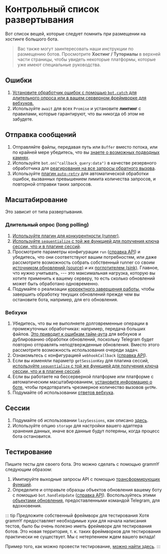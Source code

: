 # Контрольный список развертывания

Вот список вещей, которые следует помнить при размещении на хостинге большого бота.

> Вас также могут заинтересовать наши инструкции по размещению ботов.
> Просмотрите **Хостинг / Туториалы** в верхней части страницы, чтобы увидеть некоторые платформы, которые уже имеют специальные руководства.

## Ошибки

1. [Установите обработчик ошибок с помощью `bot.catch` для длительного опроса или в вашем серверном фреймворке для вебхуков.](../guide/errors)
2. Используйте `await` для всех `Promise` и установите **линтинг** с правилами, которые гарантируют, что вы никогда об этом не забудете.

## Отправка сообщений

1. Отправляйте файлы, передавая путь или `Buffer` вместо потока, или по крайней мере убедитесь, что вы [знаете о возможных подводных камнях](./transformers#случаи-использования-трансформирующих-функций).
2. Используйте `bot.on("callback_query:data")` в качестве резервного обработчика для [реагирования на все запросы обратного вызова](../plugins/keyboard#ответ-на-нажатия-встроенных-клавиатур).
3. Используйте [плагин `auto-retry`](../plugins/auto-retry) для автоматической обработки ошибок, вызванных превышением лимита количества запросов, и повторной отправки таких запросов.

## Масштабирование

Это зависит от типа развертывания.

### Длительный опрос (long polling)

1. [Используйте плагин для конкурентности (runner)](../plugins/runner).
2. [Используйте `sequentialize` с той же функцией для получения ключа сессии, что и в плагине сессий](./scaling#параллельность-это-сложно).
3. Просмотрите параметры конфигурации `run` ([справка API](/ref/runner/run)) и убедитесь, что они соответствуют вашим потребностям, или даже рассмотрите возможность собрать собственный runner со своим [источником обновлений (source)](/ref/runner/updatesource) и их [поглотителем (sink)](/ref/runner/updatesink).
   Главное, что нужно учитывать, --- это максимальная нагрузка, которую вы хотите применить к вашему серверу, то есть сколько обновлений может быть обработано одновременно.
4. Подумайте о реализации [корректного завершения работы](./reliability#корректное-завершение-работы), чтобы завершить обработку текущих обновлений прежде чем вы остановите бота, например, для его обновления.

### Вебхуки

1. Убедитесь, что вы не выполняете долговременные операции в промежуточных обработчиках: например, передача больших файлов.
   [Это приводит к ошибкам тайм-аута](../guide/deployment-types#своевременное-завершение-запросов-вебхуков) для вебхуков и дублированию обработки обновлений, поскольку Telegram будет повторно отправлять неподтвержденные обновления.
   Вместо этого рассмотрите возможность использования очереди задач.
2. Ознакомьтесь с конфигурацией `webhookCallback` ([справка API](/ref/core/webhookcallback)).
3. Если вы изменяли параметр `getSessionKey` для плагина сессий, [используйте `sequentialize` с той же функцией для получения ключа сессии, что и в плагине сессий](./scaling#параллельность-это-сложно).
4. Если вы работаете на бессерверной платформе или платформе с автоматическим масштабированием, [установите информацию о боте](/ref/core/botconfig), чтобы предотвратить чрезмерное количество вызовов `getMe`.
5. Подумайте об использовании [ответов вебхука](../guide/deployment-types#ответ-вебхука).

## Сессии

1. Подумайте об использовании `lazySessions`, как описано [здесь](../plugins/session#ленивые-сессии).
2. Используйте опцию `storage` для настройки вашего адаптера хранения данных, иначе все данные будут потеряны, когда процесс бота остановится.

## Тестирование

Пишите тесты для своего бота.
Это можно сделать с помощью grammY следующим образом:

1. Имитируйте выходные запросы API с помощью [трансформирующих функций](./transformers).
2. Определите и отправьте образцы объектов обновления вашему боту с помощью `bot.handleUpdate` ([справка API](/ref/core/bot#handleupdate)).
   Воспользуйтесь этими [объектами обновления](https://core.telegram.org/bots/webhooks#testing-your-bot-with-updates), предоставленными командой Telegram, для вдохновения.

::: tip Предложите собственный фреймворк для тестирования
Хотя grammY предоставляет необходимые хуки для начала написания тестов, было бы очень полезно иметь фреймворк для тестирования ботов.
Это новая территория, т. к. таких фреймворков для тестирования практически не существует.
Мы с нетерпением ждем вашего вклада!

Пример того, как можно провести тестирование, [можно найти здесь](https://github.com/PavelPolyakov/grammy-with-tests).
:::
